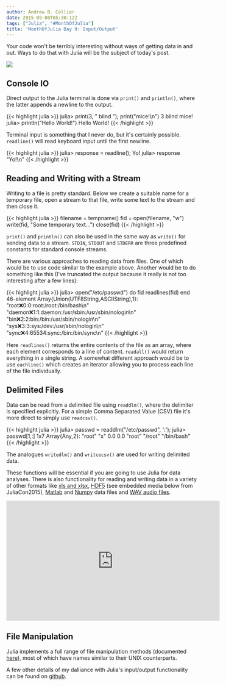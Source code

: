 ```yaml
---
author: Andrew B. Collier
date: 2015-09-08T05:30:12Z
tags: ["Julia", "#MonthOfJulia"]
title: 'MonthOfJulia Day 9: Input/Output'
---
```


<!--more-->

Your code won't be terribly interesting without ways of getting data in and out. Ways to do that with Julia will be the subject of today's post.

<img src="/img/2015/09/Julia-Logo-IO.png" >

## Console IO

Direct output to the Julia terminal is done via `print()` and `println()`, where the latter appends a newline to the output.
  
{{< highlight julia >}}
julia> print(3, " blind "); print("mice!\n")
3 blind mice!
julia> println("Hello World!")
Hello World!
{{< /highlight >}}
  
Terminal input is something that I never do, but it's certainly possible. `readline()` will read keyboard input until the first newline.
  
{{< highlight julia >}}
julia> response = readline();
Yo!
julia> response
"Yo!\n"
{{< /highlight >}}

## Reading and Writing with a Stream

Writing to a file is pretty standard. Below we create a suitable name for a temporary file, open a stream to that file, write some text to the stream and then close it.
  
{{< highlight julia >}}
filename = tempname()
fid = open(filename, "w")
write(fid, "Some temporary text...")
close(fid)
{{< /highlight >}}
  
`print()` and `println()` can also be used in the same way as `write()` for sending data to a stream. `STDIN`, `STDOUT` and `STDERR` are three predefined constants for standard console streams.

There are various approaches to reading data from files. One of which would be to use code similar to the example above. Another would be to do something like this (I've truncated the output because it really is not too interesting after a few lines):
  
{{< highlight julia >}}
julia> open("/etc/passwd") do fid
           readlines(fid)
       end
46-element Array{Union(UTF8String,ASCIIString),1}:
 "root:x:0:0:root:/root:/bin/bash\n"
 "daemon:x:1:1:daemon:/usr/sbin:/usr/sbin/nologin\n"
 "bin:x:2:2:bin:/bin:/usr/sbin/nologin\n"
 "sys:x:3:3:sys:/dev:/usr/sbin/nologin\n"
 "sync:x:4:65534:sync:/bin:/bin/sync\n"
{{< /highlight >}}
  
Here `readlines()` returns the entire contents of the file as an array, where each element corresponds to a line of content. `readall()` would return everything in a single string. A somewhat different approach would be to use `eachline()` which creates an iterator allowing you to process each line of the file individually.

## Delimited Files

Data can be read from a delimited file using `readdlm()`, where the delimiter is specified explicitly. For a simple Comma Separated Value (CSV) file it's more direct to simply use `readcsv()`.
  
{{< highlight julia >}}
julia> passwd = readdlm("/etc/passwd", ':');
julia> passwd[1,:]
1x7 Array{Any,2}:
 "root" "x" 0.0 0.0 "root" "/root" "/bin/bash"
{{< /highlight >}}
  
The analogues `writedlm()` and `writcecsv()` are used for writing delimited data.

These functions will be essential if you are going to use Julia for data analyses. There is also functionality for reading and writing data in a variety of other formats like [xls and xlsx](https://github.com/davidanthoff/ExcelReaders.jl), [HDF5](https://github.com/timholy/HDF5.jl) (see embedded media below from JuliaCon2015), [Matlab](https://github.com/simonster/MAT.jl) and [Numpy](https://github.com/fhs/NPZ.jl) data files and [WAV audio files](https://github.com/dancasimiro/WAV.jl).

<iframe width="560" height="315" src="https://www.youtube.com/embed/B9JKSWdpOn8" frameborder="0" allowfullscreen></iframe>

## File Manipulation

Julia implements a full range of file manipulation methods (documented [here](http://julia.readthedocs.org/en/latest/stdlib/file/)), most of which have names similar to their UNIX counterparts.

A few other details of my dalliance with Julia's input/output functionality can be found on [github](https://github.com/DataWookie/MonthOfJulia).
